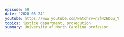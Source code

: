 ```yaml
---
episode: 59
date: "2020-05-24"
youtube: https://www.youtube.com/watch?v=nSfN26DGu_Y
topics: justice department, prosecution
summary: University of North Carolina professor
---
```


